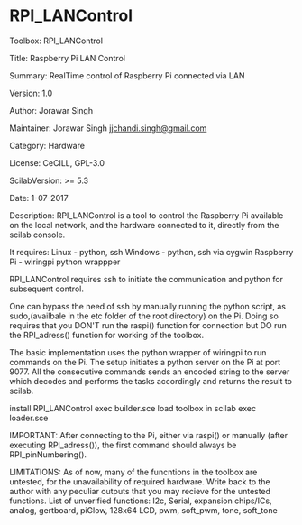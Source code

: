 # RPI_LANControl

Toolbox: RPI_LANControl

Title: Raspberry Pi LAN Control

Summary: RealTime control of Raspberry Pi connected via LAN

Version: 1.0

Author: Jorawar Singh

Maintainer: Jorawar Singh <jjchandi.singh@gmail.com>

Category: Hardware

License: CeCILL, GPL-3.0

ScilabVersion: >= 5.3

Date: 1-07-2017

Description: RPI_LANControl is a tool to control the Raspberry Pi available on the local 
	     network, and the hardware connected to it, directly from the scilab console.

It requires:
  Linux  	- python, ssh
  Windows	- python, ssh via cygwin
  Raspberry Pi	- wiringpi python wrappper

RPI_LANControl requires ssh to initiate the communication and python for subsequent control.

One can bypass the need of ssh by manually running the python script, as sudo,(availbale in the etc folder of the root directory) on the Pi. Doing so requires that you DON'T run the raspi() function for connection but DO run the RPI_adress() function for working of the toolbox.
 
The basic implementation uses the python wrapper of wiringpi to run commands on the Pi.
The setup initiates a python server on the Pi at port 9077. All the consecutive commands sends an encoded string to the server which decodes and performs the tasks accordingly and returns the result to scilab.

install RPI_LANControl
 exec builder.sce
load toolbox in scilab
 exec loader.sce
 
IMPORTANT: After connecting to the Pi, either via raspi() or manually (after executing RPI_adress()),
           the first command should always be RPI_pinNumbering().

LIMITATIONS: As of now, many of the funcntions in the toolbox are untested, for the 
             unavailability of required hardware. Write back to the author with any
             peculiar outputs that you may recieve for the untested functions.
List of unverified functions: I2c, Serial, expansion chips/ICs, analog, gertboard, piGlow,
                              128x64 LCD, pwm, soft_pwm, tone, soft_tone
